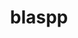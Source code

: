 ---
title: "blaspp"
layout: cache
categories: [package, develop-2024-12-01]
meta: {"versions": ["2024.10.26"], "compilers": ["gcc@=11.4.0", "gcc@=9.4.0", "oneapi@=2024.2.1"], "oss": ["ubuntu20.04", "ubuntu22.04"], "platforms": ["linux"], "targets": ["neoverse_v1", "neoverse_v2", "ppc64le", "x86_64_v3"], "stacks": ["e4s", "e4s-neoverse-v2", "e4s-neoverse_v1", "e4s-oneapi", "e4s-power", "root"], "num_specs": 13, "num_specs_by_stack": {"e4s-power": 2, "root": 13, "e4s-neoverse_v1": 4, "e4s-neoverse-v2": 2, "e4s": 4, "e4s-oneapi": 1}}
spec_details: [{"hash": "4norvut75v57aanuul6hx3euuwpgep7y", "compiler": "gcc@=9.4.0", "versions": ["2024.10.26"], "os": "ubuntu20.04", "platform": "linux", "target": "ppc64le", "variants": ["build_system=cmake", "build_type=Release", "~cuda", "generator=make", "~ipo", "+openmp", "~rocm", "+shared", "~sycl"], "stacks": ["e4s-power", "root"], "size": "-", "tarball": "https://binaries.spack.io/develop-2024-12-01/build_cache/linux-ubuntu20.04-ppc64le/gcc-9.4.0/blaspp-2024.10.26/linux-ubuntu20.04-ppc64le-gcc-9.4.0-blaspp-2024.10.26-4norvut75v57aanuul6hx3euuwpgep7y.spack"}, {"hash": "6vkvn54ql42d54pv4auvum2johjrnq56", "compiler": "gcc@=9.4.0", "versions": ["2024.10.26"], "os": "ubuntu20.04", "platform": "linux", "target": "ppc64le", "variants": ["build_system=cmake", "build_type=Release", "+cuda", "cuda_arch=70", "generator=make", "~ipo", "+openmp", "~rocm", "+shared", "~sycl"], "stacks": ["e4s-power", "root"], "size": "-", "tarball": "https://binaries.spack.io/develop-2024-12-01/build_cache/linux-ubuntu20.04-ppc64le/gcc-9.4.0/blaspp-2024.10.26/linux-ubuntu20.04-ppc64le-gcc-9.4.0-blaspp-2024.10.26-6vkvn54ql42d54pv4auvum2johjrnq56.spack"}, {"hash": "6cdly7rmnuvfybrpz7bvnur7mmog3tjn", "compiler": "gcc@=11.4.0", "versions": ["2024.10.26"], "os": "ubuntu22.04", "platform": "linux", "target": "neoverse_v1", "variants": ["build_system=cmake", "build_type=Release", "+cuda", "cuda_arch=75", "generator=make", "~ipo", "+openmp", "~rocm", "+shared", "~sycl"], "stacks": ["e4s-neoverse_v1", "root"], "size": "-", "tarball": "https://binaries.spack.io/develop-2024-12-01/build_cache/linux-ubuntu22.04-neoverse_v1/gcc-11.4.0/blaspp-2024.10.26/linux-ubuntu22.04-neoverse_v1-gcc-11.4.0-blaspp-2024.10.26-6cdly7rmnuvfybrpz7bvnur7mmog3tjn.spack"}, {"hash": "bscx424oil3a6bcb4wdipux5s35gnous", "compiler": "gcc@=11.4.0", "versions": ["2024.10.26"], "os": "ubuntu22.04", "platform": "linux", "target": "neoverse_v1", "variants": ["build_system=cmake", "build_type=Release", "+cuda", "cuda_arch=90", "generator=make", "~ipo", "+openmp", "~rocm", "+shared", "~sycl"], "stacks": ["e4s-neoverse_v1", "root"], "size": "-", "tarball": "https://binaries.spack.io/develop-2024-12-01/build_cache/linux-ubuntu22.04-neoverse_v1/gcc-11.4.0/blaspp-2024.10.26/linux-ubuntu22.04-neoverse_v1-gcc-11.4.0-blaspp-2024.10.26-bscx424oil3a6bcb4wdipux5s35gnous.spack"}, {"hash": "jitbazurantf3gu2enct4pqgbat4hvls", "compiler": "gcc@=11.4.0", "versions": ["2024.10.26"], "os": "ubuntu22.04", "platform": "linux", "target": "neoverse_v1", "variants": ["build_system=cmake", "build_type=Release", "+cuda", "cuda_arch=80", "generator=make", "~ipo", "+openmp", "~rocm", "+shared", "~sycl"], "stacks": ["e4s-neoverse_v1", "root"], "size": "-", "tarball": "https://binaries.spack.io/develop-2024-12-01/build_cache/linux-ubuntu22.04-neoverse_v1/gcc-11.4.0/blaspp-2024.10.26/linux-ubuntu22.04-neoverse_v1-gcc-11.4.0-blaspp-2024.10.26-jitbazurantf3gu2enct4pqgbat4hvls.spack"}, {"hash": "sublsogf3dtv7qfbptbqdinr3xpgdcuq", "compiler": "gcc@=11.4.0", "versions": ["2024.10.26"], "os": "ubuntu22.04", "platform": "linux", "target": "neoverse_v1", "variants": ["build_system=cmake", "build_type=Release", "~cuda", "generator=make", "~ipo", "+openmp", "~rocm", "+shared", "~sycl"], "stacks": ["e4s-neoverse_v1", "root"], "size": "-", "tarball": "https://binaries.spack.io/develop-2024-12-01/build_cache/linux-ubuntu22.04-neoverse_v1/gcc-11.4.0/blaspp-2024.10.26/linux-ubuntu22.04-neoverse_v1-gcc-11.4.0-blaspp-2024.10.26-sublsogf3dtv7qfbptbqdinr3xpgdcuq.spack"}, {"hash": "5puiwv4xroz7pyrh3g4g43ygt5ne4g67", "compiler": "gcc@=11.4.0", "versions": ["2024.10.26"], "os": "ubuntu22.04", "platform": "linux", "target": "neoverse_v2", "variants": ["build_system=cmake", "build_type=Release", "+cuda", "cuda_arch=90", "generator=make", "~ipo", "+openmp", "~rocm", "+shared", "~sycl"], "stacks": ["root", "e4s-neoverse-v2"], "size": "-", "tarball": "https://binaries.spack.io/develop-2024-12-01/build_cache/linux-ubuntu22.04-neoverse_v2/gcc-11.4.0/blaspp-2024.10.26/linux-ubuntu22.04-neoverse_v2-gcc-11.4.0-blaspp-2024.10.26-5puiwv4xroz7pyrh3g4g43ygt5ne4g67.spack"}, {"hash": "r5a5c6cksqdlelj45fqatx7wlyv5lyyj", "compiler": "gcc@=11.4.0", "versions": ["2024.10.26"], "os": "ubuntu22.04", "platform": "linux", "target": "neoverse_v2", "variants": ["build_system=cmake", "build_type=Release", "~cuda", "generator=make", "~ipo", "+openmp", "~rocm", "+shared", "~sycl"], "stacks": ["root", "e4s-neoverse-v2"], "size": "-", "tarball": "https://binaries.spack.io/develop-2024-12-01/build_cache/linux-ubuntu22.04-neoverse_v2/gcc-11.4.0/blaspp-2024.10.26/linux-ubuntu22.04-neoverse_v2-gcc-11.4.0-blaspp-2024.10.26-r5a5c6cksqdlelj45fqatx7wlyv5lyyj.spack"}, {"hash": "gynrle5icnoinknf5vaaon4tnpix52on", "compiler": "gcc@=11.4.0", "versions": ["2024.10.26"], "os": "ubuntu22.04", "platform": "linux", "target": "x86_64_v3", "variants": ["build_system=cmake", "build_type=Release", "~cuda", "generator=make", "~ipo", "+openmp", "~rocm", "+shared", "~sycl"], "stacks": ["root", "e4s"], "size": "-", "tarball": "https://binaries.spack.io/develop-2024-12-01/build_cache/linux-ubuntu22.04-x86_64_v3/gcc-11.4.0/blaspp-2024.10.26/linux-ubuntu22.04-x86_64_v3-gcc-11.4.0-blaspp-2024.10.26-gynrle5icnoinknf5vaaon4tnpix52on.spack"}, {"hash": "sssinpjuj3hdwsyrsvmvzyosevnv3oiu", "compiler": "gcc@=11.4.0", "versions": ["2024.10.26"], "os": "ubuntu22.04", "platform": "linux", "target": "x86_64_v3", "variants": ["build_system=cmake", "build_type=Release", "+cuda", "cuda_arch=80", "generator=make", "~ipo", "+openmp", "~rocm", "+shared", "~sycl"], "stacks": ["root", "e4s"], "size": "-", "tarball": "https://binaries.spack.io/develop-2024-12-01/build_cache/linux-ubuntu22.04-x86_64_v3/gcc-11.4.0/blaspp-2024.10.26/linux-ubuntu22.04-x86_64_v3-gcc-11.4.0-blaspp-2024.10.26-sssinpjuj3hdwsyrsvmvzyosevnv3oiu.spack"}, {"hash": "wohzqct7kfnqntcxiumjdyafm2vokoeg", "compiler": "gcc@=11.4.0", "versions": ["2024.10.26"], "os": "ubuntu22.04", "platform": "linux", "target": "x86_64_v3", "variants": ["build_system=cmake", "build_type=Release", "+cuda", "cuda_arch=90", "generator=make", "~ipo", "+openmp", "~rocm", "+shared", "~sycl"], "stacks": ["root", "e4s"], "size": "-", "tarball": "https://binaries.spack.io/develop-2024-12-01/build_cache/linux-ubuntu22.04-x86_64_v3/gcc-11.4.0/blaspp-2024.10.26/linux-ubuntu22.04-x86_64_v3-gcc-11.4.0-blaspp-2024.10.26-wohzqct7kfnqntcxiumjdyafm2vokoeg.spack"}, {"hash": "wsbeceb6myhk7rfxwxrjnzj3xhnm66yx", "compiler": "gcc@=11.4.0", "versions": ["2024.10.26"], "os": "ubuntu22.04", "platform": "linux", "target": "x86_64_v3", "variants": ["amdgpu_target=gfx90a", "build_system=cmake", "build_type=Release", "~cuda", "generator=make", "~ipo", "+openmp", "+rocm", "+shared", "~sycl"], "stacks": ["root", "e4s"], "size": "-", "tarball": "https://binaries.spack.io/develop-2024-12-01/build_cache/linux-ubuntu22.04-x86_64_v3/gcc-11.4.0/blaspp-2024.10.26/linux-ubuntu22.04-x86_64_v3-gcc-11.4.0-blaspp-2024.10.26-wsbeceb6myhk7rfxwxrjnzj3xhnm66yx.spack"}, {"hash": "epc54yw64oawc4bhvmrmf4dylnrqnqns", "compiler": "oneapi@=2024.2.1", "versions": ["2024.10.26"], "os": "ubuntu22.04", "platform": "linux", "target": "x86_64_v3", "variants": ["build_system=cmake", "build_type=Release", "~cuda", "generator=make", "~ipo", "+openmp", "~rocm", "+shared", "~sycl"], "stacks": ["e4s-oneapi", "root"], "size": "-", "tarball": "https://binaries.spack.io/develop-2024-12-01/build_cache/linux-ubuntu22.04-x86_64_v3/oneapi-2024.2.1/blaspp-2024.10.26/linux-ubuntu22.04-x86_64_v3-oneapi-2024.2.1-blaspp-2024.10.26-epc54yw64oawc4bhvmrmf4dylnrqnqns.spack"}]
---
